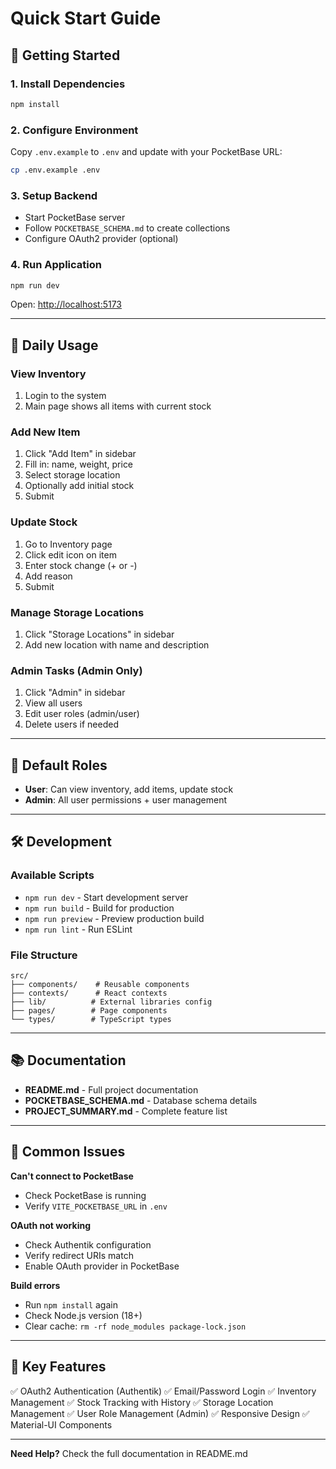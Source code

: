 # Quick Start Guide

## 🚀 Getting Started

### 1. Install Dependencies

```bash
npm install
```

### 2. Configure Environment

Copy `.env.example` to `.env` and update with your PocketBase URL:

```bash
cp .env.example .env
```

### 3. Setup Backend

- Start PocketBase server
- Follow `POCKETBASE_SCHEMA.md` to create collections
- Configure OAuth2 provider (optional)

### 4. Run Application

```bash
npm run dev
```

Open: <http://localhost:5173>

---

## 📝 Daily Usage

### View Inventory

1. Login to the system
2. Main page shows all items with current stock

### Add New Item

1. Click "Add Item" in sidebar
2. Fill in: name, weight, price
3. Select storage location
4. Optionally add initial stock
5. Submit

### Update Stock

1. Go to Inventory page
2. Click edit icon on item
3. Enter stock change (+ or -)
4. Add reason
5. Submit

### Manage Storage Locations

1. Click "Storage Locations" in sidebar
2. Add new location with name and description

### Admin Tasks (Admin Only)

1. Click "Admin" in sidebar
2. View all users
3. Edit user roles (admin/user)
4. Delete users if needed

---

## 🔑 Default Roles

- **User**: Can view inventory, add items, update stock
- **Admin**: All user permissions + user management

---

## 🛠️ Development

### Available Scripts

- `npm run dev` - Start development server
- `npm run build` - Build for production
- `npm run preview` - Preview production build
- `npm run lint` - Run ESLint

### File Structure

```
src/
├── components/    # Reusable components
├── contexts/      # React contexts
├── lib/          # External libraries config
├── pages/        # Page components
└── types/        # TypeScript types
```

---

## 📚 Documentation

- **README.md** - Full project documentation
- **POCKETBASE_SCHEMA.md** - Database schema details
- **PROJECT_SUMMARY.md** - Complete feature list

---

## 🐛 Common Issues

**Can't connect to PocketBase**

- Check PocketBase is running
- Verify `VITE_POCKETBASE_URL` in `.env`

**OAuth not working**

- Check Authentik configuration
- Verify redirect URIs match
- Enable OAuth provider in PocketBase

**Build errors**

- Run `npm install` again
- Check Node.js version (18+)
- Clear cache: `rm -rf node_modules package-lock.json`

---

## 🎯 Key Features

✅ OAuth2 Authentication (Authentik)
✅ Email/Password Login
✅ Inventory Management
✅ Stock Tracking with History
✅ Storage Location Management
✅ User Role Management (Admin)
✅ Responsive Design
✅ Material-UI Components

---

**Need Help?** Check the full documentation in README.md
